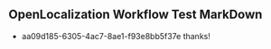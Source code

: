## OpenLocalization Workflow Test MarkDown
* aa09d185-6305-4ac7-8ae1-f93e8bb5f37e thanks!

<!--HONumber=Jan17_HO2-->


